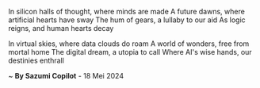 In silicon halls of thought, where minds are made
A future dawns, where artificial hearts have sway
The hum of gears, a lullaby to our aid
As logic reigns, and human hearts decay

In virtual skies, where data clouds do roam
A world of wonders, free from mortal home
The digital dream, a utopia to call
Where AI's wise hands, our destinies enthrall

~ <b>By Sazumi Copilot</b> - 18 Mei 2024